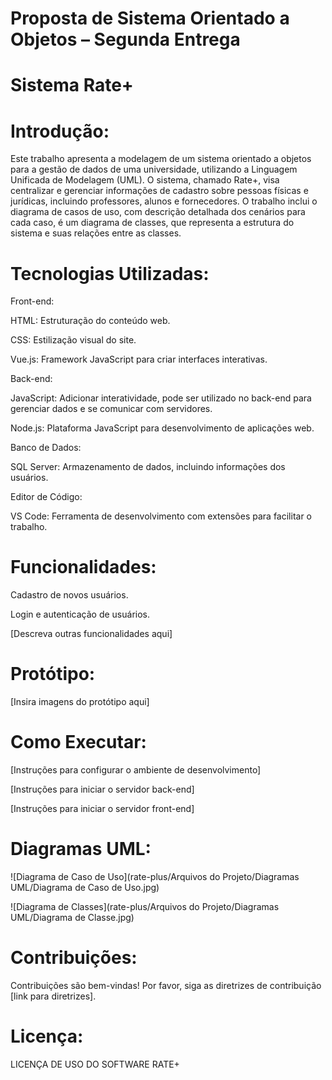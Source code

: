 # Proposta de Sistema Orientado a Objetos – Segunda Entrega 

# Sistema Rate+

# Introdução:

Este trabalho apresenta a modelagem de um sistema orientado a objetos para a gestão de dados de uma universidade, utilizando a Linguagem Unificada de Modelagem (UML). O sistema, chamado Rate+, visa centralizar e gerenciar informações de cadastro sobre pessoas físicas e jurídicas, incluindo professores, alunos e fornecedores. O trabalho inclui o diagrama de casos de uso, com descrição detalhada dos cenários para cada caso, é um diagrama de classes, que representa a estrutura do sistema e suas relações entre as classes. 

# Tecnologias Utilizadas:

Front-end:

HTML: Estruturação do conteúdo web.

CSS: Estilização visual do site.

Vue.js: Framework JavaScript para criar interfaces interativas.

Back-end:

JavaScript: Adicionar interatividade, pode ser utilizado no back-end para gerenciar dados e se comunicar com servidores.

Node.js: Plataforma JavaScript para desenvolvimento de aplicações web.

Banco de Dados:

SQL Server: Armazenamento de dados, incluindo informações dos usuários.

Editor de Código:

VS Code: Ferramenta de desenvolvimento com extensões para facilitar o trabalho.

# Funcionalidades:

Cadastro de novos usuários.

Login e autenticação de usuários.

[Descreva outras funcionalidades aqui]

# Protótipo:

[Insira imagens do protótipo aqui]

# Como Executar:

[Instruções para configurar o ambiente de desenvolvimento]

[Instruções para iniciar o servidor back-end]

[Instruções para iniciar o servidor front-end]

# Diagramas UML:

![Diagrama de Caso de Uso](rate-plus/Arquivos do Projeto/Diagramas UML/Diagrama de Caso de Uso.jpg)

![Diagrama de Classes](rate-plus/Arquivos do Projeto/Diagramas UML/Diagrama de Classe.jpg)

# Contribuições:

Contribuições são bem-vindas! Por favor, siga as diretrizes de contribuição [link para diretrizes].

# Licença:

LICENÇA DE USO DO SOFTWARE RATE+ 
